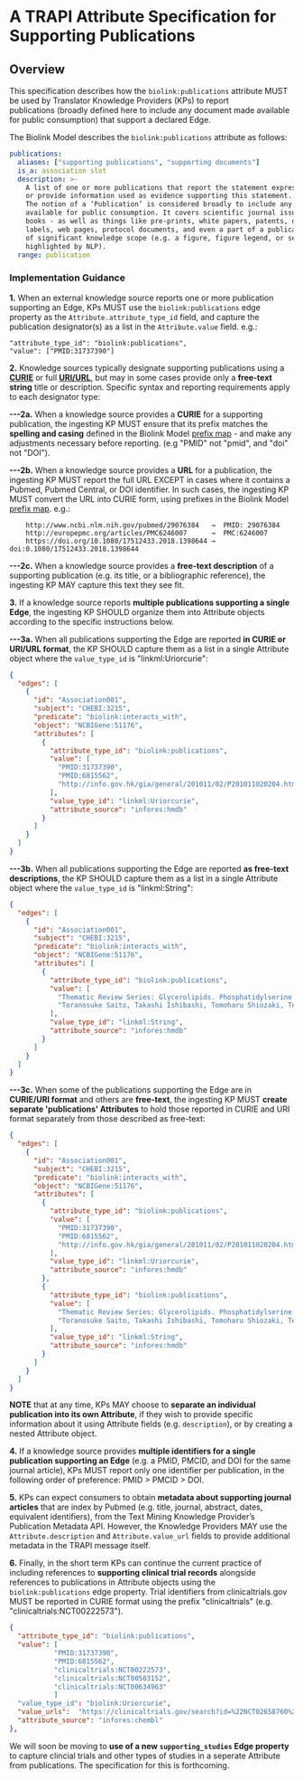 # A TRAPI Attribute Specification for Supporting Publications

## Overview

This specification describes how the `biolink:publications` attribute MUST be used by Translator Knowledge Providers (KPs) to report  
publications (broadly defined here to include any document made available for public consumption) that support
a declared Edge.

The Biolink Model describes the `biolink:publications` attribute as follows:
```yaml
publications:
  aliases: ["supporting publications", "supporting documents"]
  is_a: association slot
  description: >-
    A list of one or more publications that report the statement expressed in an Association, 
    or provide information used as evidence supporting this statement. 
    The notion of a ‘Publication’ is considered broadly to include any document made   
    available for public consumption. It covers scientific journal issues, individual articles, and
    books - as well as things like pre-prints, white papers, patents, drug
    labels, web pages, protocol documents, and even a part of a publication if
    of significant knowledge scope (e.g. a figure, figure legend, or section
    highlighted by NLP).
  range: publication
```

### Implementation Guidance

**1.** When an external knowledge source reports one or more publication supporting an Edge, KPs MUST use the `biolink:publications` edge property as the `Attribute.attribute_type_id` field, and capture the publication designator(s) as a list in the `Attribute.value` field. e.g.:

````
"attribute_type_id": "biolink:publications",
"value": ["PMID:31737390"]
````

**2.** Knowledge sources typically designate supporting publications using a **[CURIE](https://www.w3.org/TR/2010/NOTE-curie-20101216/)** or full
**[URI/URL](https://www.w3.org/Addressing/)**, but may in some cases provide only a **free-text string** title or description. Specific syntax and reporting requirements apply to each designator type:

**---2a.** When a knowledge source provides a **CURIE** for a supporting publication, the ingesting KP MUST ensure that its prefix matches the **spelling and casing** defined in the Biolink Model [prefix map](https://github.com/biolink/biolink-model/blob/master/prefix-map/biolink-model-prefix-map.json) - and make any adjustments necessary before reporting. (e.g "PMID" not "pmid", and "doi" not "DOI").

**---2b.** When a knowledge source provides a **URL** for a publication, the ingesting KP MUST report the full URL EXCEPT in cases where it contains a Pubmed, Pubmed Central, or DOI identifier. In such cases, the ingesting KP MUST convert the URL into CURIE form, using prefixes in the Biolink Model [prefix map](https://github.com/biolink/biolink-model/blob/master/prefix-map/biolink-model-prefix-map.json). e.g.:
    
```
    http://www.ncbi.nlm.nih.gov/pubmed/29076384   →  PMID: 29076384  
    http://europepmc.org/articles/PMC6246007      →  PMC:6246007
    https://doi.org/10.1080/17512433.2018.1398644 →  doi:0.1080/17512433.2018.1398644
``` 
  
**---2c.** When a knowledge source provides a **free-text description** of a supporting publication (e.g. its title, or a bibliographic reference), the ingesting KP MAY capture this text they see fit.
  
    
**3.** If a knowledge source reports **multiple publications supporting a single Edge**, the ingesting KP SHOULD organize them into Attribute objects according to the specific instructions below.    
  
**---3a.** When all publications supporting the Edge are reported **in CURIE or URI/URL format**, the KP SHOULD capture them as a list in a single Attribute object where the `value_type_id` is "linkml:Uriorcurie":

```json
{
  "edges": [
    {
      "id": "Association001",
      "subject": "CHEBI:3215",
      "predicate": "biolink:interacts_with",
      "object": "NCBIGene:51176",
      "attributes": [
        {
          "attribute_type_id": "biolink:publications",
          "value": [
            "PMID:31737390",
            "PMID:6815562",
            "http://info.gov.hk/gia/general/201011/02/P201011020204.htm"
          ],
          "value_type_id": "linkml:Uriorcurie",
          "attribute_source": "infores:hmdb"
        }
      ]
    }
  ]
}
```
  
**---3b.** When all publications supporting the Edge are reported **as free-text descriptions**, the KP SHOULD capture them as a list in a single Attribute object where the `value_type_id` is "linkml:String":

```json
{
  "edges": [
    {
      "id": "Association001",
      "subject": "CHEBI:3215",
      "predicate": "biolink:interacts_with",
      "object": "NCBIGene:51176",
      "attributes": [
        {
          "attribute_type_id": "biolink:publications",
          "value": [
            "Thematic Review Series: Glycerolipids. Phosphatidylserine and phosphatidylethanolamine in mammalian cells: two metabolically related aminophospholipids",
            "Toranosuke Saito, Takashi Ishibashi, Tomoharu Shiozaki, Tetsuo Shiraishi, 'Developer for pressure-sensitive recording sheets, aqueous dispersion of the developer and method for preparing the developer.' U.S. Patent US5118443, issued September, 1986.: http://www.google.ca/patents/US5118443"
          ],
          "value_type_id": "linkml:String",
          "attribute_source": "infores:hmdb"
        }
      ]
    }
  ]
}
```

**---3c.** When some of the publications supporting the Edge are in **CURIE/URI format** and others are **free-text**, the ingesting KP MUST **create separate 'publications' Attributes** to hold those reported in CURIE and URI format separately from those described as free-text: 


```json
{
  "edges": [
    {
      "id": "Association001",
      "subject": "CHEBI:3215",
      "predicate": "biolink:interacts_with",
      "object": "NCBIGene:51176",
      "attributes": [
        {
          "attribute_type_id": "biolink:publications",
          "value": [
            "PMID:31737390",
            "PMID:6815562",
            "http://info.gov.hk/gia/general/201011/02/P201011020204.htm"
          ],
          "value_type_id": "linkml:Uriorcurie",
          "attribute_source": "infores:hmdb"
        },
        {
          "attribute_type_id": "biolink:publications",
          "value": [
            "Thematic Review Series: Glycerolipids. Phosphatidylserine and phosphatidylethanolamine in mammalian cells: two metabolically related aminophospholipids",
            "Toranosuke Saito, Takashi Ishibashi, Tomoharu Shiozaki, Tetsuo Shiraishi, 'Developer for pressure-sensitive recording sheets, aqueous dispersion of the developer and method for preparing the developer.' U.S. Patent US5118443, issued September, 1986.: http://www.google.ca/patents/US5118443"
          ],
          "value_type_id": "linkml:String",
          "attribute_source": "infores:hmdb"
        }
      ]
    }
  ]
}
```

**NOTE** that at any time, KPs MAY choose to **separate an individual publication into its own Attribute**, if they wish to provide specific information about it using Attribute fields (e.g. `description`), or by creating a nested Attribute object. 

**4.** If a knowledge source provides **multiple identifiers for a single publication supporting an Edge** (e.g. a PMID, PMCID, and DOI for the same journal article), KPs MUST report only one identifier per publication, in the following order of preference: PMID > PMCID > DOI.  

**5.** KPs can expect consumers to obtain **metadata about supporting journal articles** that are index by Pubmed (e.g. title, journal, abstract, dates, equivalent identifiers), from the Text Mining Knowledge Provider’s Publication Metadata API. However, the Knowledge Providers MAY use the `Attribute.description` and `Attribute.value_url` fields to provide additional metadata in the TRAPI message itself.

**6.** Finally, in the short term KPs can continue the current practice of including references to **supporting clinical trial records** alongside references to publications in Attribute objects using the `biolink:publications` edge property. Trial identifiers from clinicaltrials.gov MUST be reported in CURIE format using the prefix "clinicaltrials" (e.g. "clinicaltrials:NCT00222573").

```json
{
  "attribute_type_id": "biolink:publications",            
  "value": [
           "PMID:31737390",  
           "PMID:6815562",  
           "clinicaltrials:NCT00222573",
           "clinicaltrials:NCT00503152",
           "clinicaltrials:NCT00634963"
           ]                                      
  "value_type_id": "biolink:Uriorcurie",    
  "value_urls":  "https://clinicaltrials.gov/search?id=%22NCT02658760%22OR%22NCT02679560%22OR%22NCT05084573%22",
  "attribute_source": "infores:chembl"
}, 
````
We will soon be moving to **use of a new `supporting_studies` Edge property** to capture clincial trials and other types of studies in a seperate Attribute from publications. The specification for this is forthcoming. 
